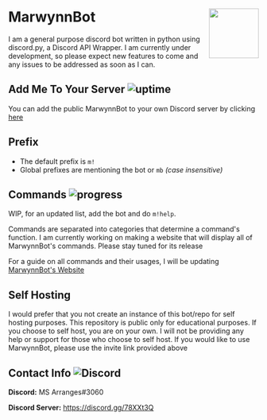 # MarwynnBot <img src="https://i.kym-cdn.com/photos/images/original/000/762/243/edd.jpg" height="100" width="100" align="right">
I am a general purpose discord bot written in python using discord.py, a Discord API Wrapper. I am currently under
development, so please expect new features to come and any issues to be addressed as soon as I can.

## Add Me To Your Server ![uptime](https://img.shields.io/badge/uptime-90.0%25-brightgreen)
You can add the public MarwynnBot to your own Discord server by clicking [here](https://discord.com/oauth2/authorize?client_id=623317451811061763&scope=bot&permissions=8)

## Prefix
- The default prefix is `m!`
- Global prefixes are mentioning the bot or `mb` *(case insensitive)*

## Commands ![progress](https://img.shields.io/badge/coverage-20%25-orange)
WIP, for an updated list, add the bot and do `m!help`.

Commands are separated into categories that determine a command's function. I am currently working on making a website
that will display all of MarwynnBot's commands. Please stay tuned for its release

For a guide on all commands and their usages, I will be updating [MarwynnBot's Website](http://www.marwynnbot.tk)
## Self Hosting
I would prefer that you not create an instance of this bot/repo for self hosting purposes. This repository is
public only for educational purposes. If you choose to self host, you are on your own. I will not be providing any
help or support for those who choose to self host. If you would like to use MarwynnBot, please use the invite
link provided above

## Contact Info ![Discord](https://img.shields.io/discord/707981159748993084?color=blue&label=Discord)
**Discord:** MS Arranges#3060

**Discord Server:** https://discord.gg/78XXt3Q